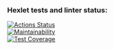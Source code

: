 ### Hexlet tests and linter status:
[![Actions Status](https://github.com/Kvas1988/java-project-lvl4/workflows/hexlet-check/badge.svg)](https://github.com/Kvas1988/java-project-lvl4/actions)  
[![Maintainability](https://api.codeclimate.com/v1/badges/2f7302354485988deb31/maintainability)](https://codeclimate.com/github/Kvas1988/java-project-lvl4/maintainability)  
[![Test Coverage](https://api.codeclimate.com/v1/badges/2f7302354485988deb31/test_coverage)](https://codeclimate.com/github/Kvas1988/java-project-lvl4/test_coverage)
